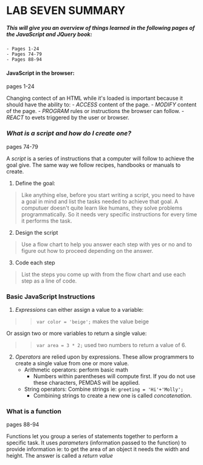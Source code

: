 # LAB SEVEN SUMMARY

##### This will give you an overview of things learned in the following pages of the JavaScript and JQuery book: 
    - Pages 1-24
    - Pages 74-79
    - Pages 88-94

#### JavaScript in the browser: 
pages 1-24

Changing contect of an HTML while it's loaded is important because it should have the ability to: 
    - *ACCESS* content of the page. 
    - *MODIFY* content of the page. 
    - *PROGRAM* rules or instructions the browser can follow. 
    - *REACT* to evets triggered by the user or browser. 

### ***What is a script and how do I create one?***
pages 74-79

A *script* is a series of instructions that a computer will follow to achieve the goal give. The same way we follow recipes, handbooks or manuals to create. 

1. Define the goal: 
>Like anything else, before you start writing a script, you need to have a goal in mind and list the tasks needed to achieve that goal. A computuer doesn't quite learn like humans, they solve problems programmatically. So it needs very specific instructions for every time it performs the task. 
2. Design the script
>Use a flow chart to help you answer each step with yes or no and to figure out how to proceed depending on the answer. 
3. Code each step
>List the steps you come up with from the flow chart and use each step as a line of code. 


### Basic JavaScript Instructions

1. *Expressions* can either assign a value to a variable:
>>`var color = 'beige';` makes the value beige

Or assign two or more variables to return a single value:
>>`var area = 3 * 2;` used two numbers to return a value of 6.  

2. *Operators* are relied upon by expressions. These allow programmers to create a single value from one or more value. 
    - Arithmetic operators: perform basic math
        - Numbers within parentheses will compute first. If you do not use these characters, PEMDAS will be applied.
    - String operators: Combine strings ie: `greeting = 'Hi'+'Molly';`
        - Combining strings to create a new one is called *concatenation*.

### What is a function 
pages 88-94

Functions let you group a series of statements together to perform a specific task. It uses *parameters* (information passed to the function) to provide information ie: to get the area of an object it needs the width and height. The answer is called a *return value*